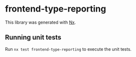 # frontend-type-reporting

This library was generated with [Nx](https://nx.dev).

## Running unit tests

Run `nx test frontend-type-reporting` to execute the unit tests.
